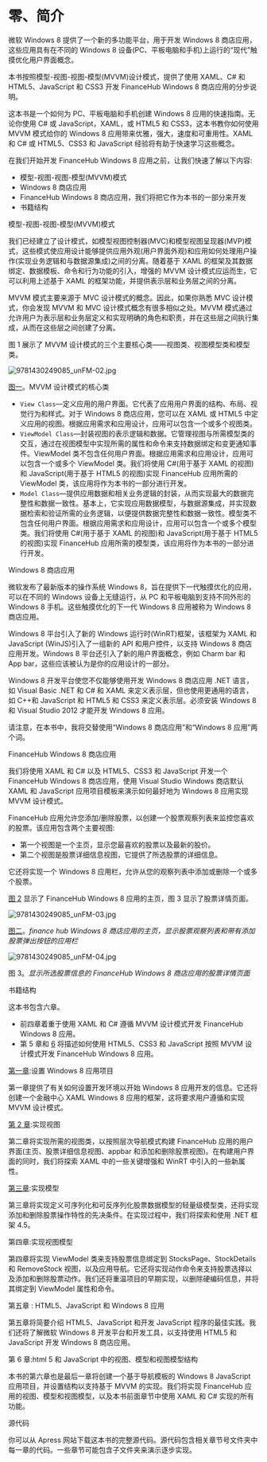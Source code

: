 # 零、简介

微软 Windows 8 提供了一个新的多功能平台，用于开发 Windows 8 商店应用，这些应用具有在不同的 Windows 8 设备(PC、平板电脑和手机)上运行的“现代”触摸优化用户界面概念。

本书按照模型-视图-视图-模型(MVVM)设计模式，提供了使用 XAML、C# 和 HTML5、JavaScript 和 CSS3 开发 FinanceHub Windows 8 商店应用的分步说明。

这本书是一个如何为 PC、平板电脑和手机创建 Windows 8 应用的快速指南。无论你使用 C# 或 JavaScript，XAML，或 HTML5 和 CSS3，这本书教你如何使用 MVVM 模式给你的 Windows 8 应用带来优雅，强大，速度和可重用性。XAML 和 C# 或 HTML5、CSS3 和 JavaScript 经验将有助于快速学习这些概念。

在我们开始开发 FinanceHub Windows 8 应用之前，让我们快速了解以下内容:

*   模型-视图-视图-模型(MVVM)模式
*   Windows 8 商店应用
*   FinanceHub Windows 8 商店应用，我们将把它作为本书的一部分来开发
*   书籍结构

模型-视图-视图-模型(MVVM)模式

我们已经建立了设计模式，如模型视图控制器(MVC)和模型视图呈现器(MVP)模式，这些模式使应用设计能够提供应用外观(用户界面外观)和应用如何处理用户操作(实现业务逻辑和与数据源集成)之间的分离。随着基于 XAML 的框架及其数据绑定、数据模板、命令和行为功能的引入，增强的 MVVM 设计模式应运而生，它可以利用上述基于 XAML 的框架功能，并提供表示层和业务层之间的分离。

MVVM 模式主要来源于 MVC 设计模式的概念。因此，如果你熟悉 MVC 设计模式，你会发现 MVVM 和 MVC 设计模式概念有很多相似之处。MVVM 模式通过允许用户为表示层和业务层定义和实现明确的角色和职责，并在这些层之间执行集成，从而在这些层之间创建了分离。

图 1 展示了 MVVM 设计模式的三个主要核心类——视图类、视图模型类和模型类。

![9781430249085_unFM-02.jpg](img/-02.jpg)

[图一](#_Fig1)。MVVM 设计模式的核心类

*   `View Class`—定义应用的用户界面。它代表了应用用户界面的结构、布局、视觉行为和样式。对于 Windows 8 商店应用，您可以在 XAML 或 HTML5 中定义应用的视图。根据应用需求和应用设计，应用可以包含一个或多个视图类。
*   `ViewModel Class`—封装视图的表示逻辑和数据。它管理视图与所需模型类的交互，通过在视图模型中实现所需的属性和命令来支持数据绑定和变更通知事件。ViewModel 类不包含任何用户界面。根据应用需求和应用设计，应用可以包含一个或多个 ViewModel 类。我们将使用 C#(用于基于 XAML 的视图)和 JavaScript(用于基于 HTML5 的视图)实现 FinanceHub 应用所需的 ViewModel 类，该应用将作为本书的一部分进行开发。
*   `Model Class`—提供应用数据和相关业务逻辑的封装，从而实现最大的数据完整性和数据一致性。基本上，它实现应用数据模型，与数据源集成，并实现数据检索和验证所需的业务逻辑，以便提供数据完整性和数据一致性。模型类不包含任何用户界面。根据应用需求和应用设计，应用可以包含一个或多个模型类。我们将使用 C#(用于基于 XAML 的视图)和 JavaScript(用于基于 HTML5 的视图)实现 FinanceHub 应用所需的模型类，该应用将作为本书的一部分进行开发。

Windows 8 商店应用

微软发布了最新版本的操作系统 Windows 8，旨在提供下一代触摸优化的应用，可以在不同的 Windows 设备上无缝运行，从 PC 和平板电脑到支持不同外形的 Windows 8 手机。这些触摸优化的下一代 Windows 8 应用被称为 Windows 8 商店应用。

Windows 8 平台引入了新的 Windows 运行时(WinRT)框架，该框架为 XAML 和 JavaScript (WinJS)引入了一组新的 API 和用户控件，以支持 Windows 8 商店应用开发。Windows 8 平台还引入了新的用户界面概念，例如 Charm bar 和 App bar，这些应该被认为是你的应用设计的一部分。

Windows 8 开发平台使您不仅能够使用开发 Windows 8 商店应用 .NET 语言，如 Visual Basic .NET 和 C# 和 XAML 来定义表示层，但也使用更通用的语言，如 C++和 JavaScript 和 HTML5 和 CSS3 来定义表示层。必须安装 Windows 8 和 Visual Studio 2012 才能开发 Windows 8 应用。

请注意，在本书中，我将交替使用“Windows 8 商店应用”和“Windows 8 应用”两个词。

FinanceHub Windows 8 商店应用

我们将使用 XAML 和 C# 以及 HTML5、CSS3 和 JavaScript 开发一个 FinanceHub Windows 8 商店应用，使用 Visual Studio Windows 商店默认 XAML 和 JavaScript 应用项目模板来演示如何最好地为 Windows 8 应用实现 MVVM 设计模式。

FinanceHub 应用允许您添加/删除股票，以创建一个股票观察列表来监控您喜欢的股票。该应用包含两个主要视图:

*   第一个视图是一个主页，显示您最喜欢的股票以及最新的股价。
*   第二个视图是股票详细信息视图，它提供了所选股票的详细信息。

它还将实现一个 Windows 8 应用栏，允许从您的观察列表中添加或删除一个或多个股票。

[图 2](#Fig2) 显示了 FinanceHub Windows 8 应用的主页，图 3 显示了股票详情页面。

![9781430249085_unFM-03.jpg](img/-03.jpg)

[图二](#_Fig2)。*finance hub Windows 8 商店应用的主页，显示股票观察列表和带有添加股票弹出按钮的应用栏*

![9781430249085_unFM-04.jpg](img/-04.jpg)

图 3。*显示所选股票信息的 FinanceHub Windows 8 商店应用的股票详情页面*

书籍结构

这本书包含六章。

*   前四章着重于使用 XAML 和 C# 遵循 MVVM 设计模式开发 FinanceHub Windows 8 应用。
*   第 5 章和 [6](6.html) 将描述如何使用 HTML5、CSS3 和 JavaScript 按照 MVVM 设计模式开发 FinanceHub Windows 8 应用。

[第一章](1.html):设置 Windows 8 应用项目

第一章提供了有关如何设置开发环境以开始 Windows 8 应用开发的信息。它还将创建一个金融中心 XAML Windows 8 应用的框架，这将要求用户遵循和实现 MVVM 设计模式。

[第 2 章](2.html):实现视图

第二章将实现所需的视图类，以按照层次导航模式构建 FinanceHub 应用的用户界面(主页、股票详细信息视图、appbar 和添加和删除股票视图)。在构建用户界面的同时，我们将探索 XAML 中的一些关键增强和 WinRT 中引入的一些新属性。

[第三章](3.html):实现模型

第三章将实现定义可序列化和可反序列化股票数据模型的轻量级模型类，还将实现添加和删除股票操作特性的先决条件。在实现过程中，我们将探索和使用 .NET 框架 4.5。

第四章:实现视图模型

第四章将实现 ViewModel 类来支持股票信息绑定到 StocksPage、StockDetails 和 RemoveStock 视图，以及应用导航。它还将实现动作命令来支持股票选择以及添加和删除股票动作。我们还将重温项目的早期实现，以删除硬编码信息，并将其绑定到 ViewModel 属性和命令。

第五章 : HTML5、JavaScript 和 Windows 8 应用

第五章将简要介绍 HTML5、JavaScript 和开发 JavaScript 程序的最佳实践。我们还将了解微软 Windows 8 开发平台和开发工具，以支持使用 HTML5 和 JavaScript 开发 Windows 8 商店应用。

第 6 章:html 5 和 JavaScript 中的视图、模型和视图模型结构

本书的第六章也是最后一章将创建一个基于导航模板的 Windows 8 JavaScript 应用项目，并设置结构以支持基于 MVVM 的实现。我们将实现 FinanceHub 应用的视图、模型和视图模型，以及本书前面章节中使用 XAML 和 C# 实现的所有功能。

源代码

你可以从 Apress 网站下载这本书的完整源代码。源代码包含相关章节号文件夹中每一章的代码。一些章节可能包含子文件夹来演示逐步实现。